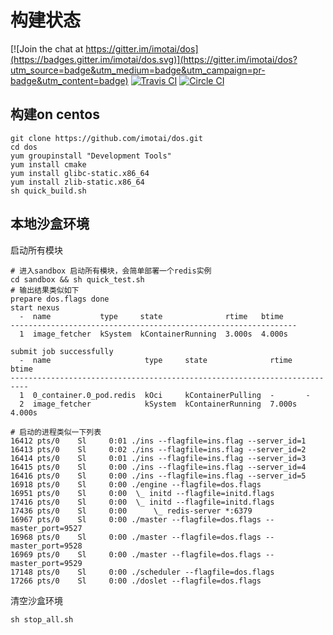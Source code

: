 # 构建状态

[![Join the chat at https://gitter.im/imotai/dos](https://badges.gitter.im/imotai/dos.svg)](https://gitter.im/imotai/dos?utm_source=badge&utm_medium=badge&utm_campaign=pr-badge&utm_content=badge)
[![Travis CI](https://travis-ci.org/imotai/dos.svg?branch=master)](https://travis-ci.org/imotai/dos)
[![Circle CI](https://circleci.com/gh/imotai/dos.svg?style=svg)](https://circleci.com/gh/imotai/dos)

## 构建on centos

```
git clone https://github.com/imotai/dos.git
cd dos
yum groupinstall "Development Tools"
yum install cmake
yum install glibc-static.x86_64
yum install zlib-static.x86_64
sh quick_build.sh
```

## 本地沙盒环境

启动所有模块
```
# 进入sandbox 启动所有模块，会简单部署一个redis实例
cd sandbox && sh quick_test.sh
# 输出结果类似如下
prepare dos.flags done
start nexus
  -  name           type     state              rtime   btime
----------------------------------------------------------------
  1  image_fetcher  kSystem  kContainerRunning  3.000s  4.000s

submit job successfully
  -  name                     type     state              rtime   btime
--------------------------------------------------------------------------
  1  0_container.0_pod.redis  kOci     kContainerPulling  -       -
  2  image_fetcher            kSystem  kContainerRunning  7.000s  4.000s

# 启动的进程类似一下列表
16412 pts/0    Sl     0:01 ./ins --flagfile=ins.flag --server_id=1
16413 pts/0    Sl     0:02 ./ins --flagfile=ins.flag --server_id=2
16414 pts/0    Sl     0:01 ./ins --flagfile=ins.flag --server_id=3
16415 pts/0    Sl     0:00 ./ins --flagfile=ins.flag --server_id=4
16416 pts/0    Sl     0:00 ./ins --flagfile=ins.flag --server_id=5
16918 pts/0    Sl     0:00 ./engine --flagfile=dos.flags
16951 pts/0    Sl     0:00  \_ initd --flagfile=initd.flags
17416 pts/0    Sl     0:00  \_ initd --flagfile=initd.flags
17436 pts/0    Sl     0:00      \_ redis-server *:6379
16967 pts/0    Sl     0:00 ./master --flagfile=dos.flags --master_port=9527
16968 pts/0    Sl     0:00 ./master --flagfile=dos.flags --master_port=9528
16969 pts/0    Sl     0:00 ./master --flagfile=dos.flags --master_port=9529
17148 pts/0    Sl     0:00 ./scheduler --flagfile=dos.flags
17266 pts/0    Sl     0:00 ./doslet --flagfile=dos.flags
```
清空沙盒环境
```
sh stop_all.sh
```
